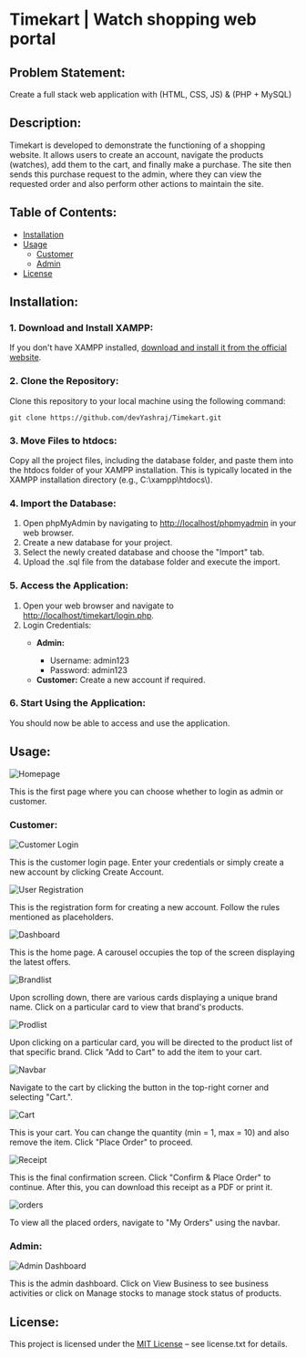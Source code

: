 <body>
    <h1>Timekart | Watch shopping web portal</h1>
    <h2>Problem Statement:</h2>
    <p>Create a full stack web application with (HTML, CSS, JS) & (PHP + MySQL)</p>
    <h2>Description:</h2>
    <p>Timekart is developed to demonstrate the functioning of a shopping website. It allows users to create an account, navigate the products (watches), add them to the cart, and finally make a purchase. The site then sends this purchase request to the admin, where they can view the requested order and also perform other actions to maintain the site.</p>
    <h2>Table of Contents:</h2>
    <ul>
        <li><a href="#installation">Installation</a></li>
        <li><a href="#usage">Usage</a>
            <ul>
                <li><a href="#customer">Customer</a></li>
                <li><a href="#admin">Admin</a></li>
            </ul>
        </li>
        <li><a href="#license">License</a></li>
    </ul>
    <h2 id="installation">Installation:</h2>
    <div class="installation-step">
        <h3>1. Download and Install XAMPP:</h3>
        <p>If you don't have XAMPP installed, <a href="https://www.apachefriends.org/download.html">download and install it from the official website</a>.</p>
    </div>
    <div>
        <h3>2. Clone the Repository:</h3>
        <p>Clone this repository to your local machine using the following command:</p>
        <code>git clone https://github.com/devYashraj/Timekart.git</code>
    </div>
    <div>
        <h3>3. Move Files to htdocs:</h3>
        <p>Copy all the project files, including the database folder, and paste them into the htdocs folder of your XAMPP installation. This is typically located in the XAMPP installation directory (e.g., C:\xampp\htdocs\).</p>
    </div>
    <div>
        <h3>4. Import the Database:</h3>
        <ol>
            <li>Open phpMyAdmin by navigating to <a href="http://localhost/phpmyadmin">http://localhost/phpmyadmin</a> in your web browser.</li>
            <li>Create a new database for your project.</li>
            <li>Select the newly created database and choose the "Import" tab.</li>
            <li>Upload the .sql file from the database folder and execute the import.</li>
        </ol>
    </div>
    <div>
        <h3>5. Access the Application:</h3>
        <ol>
            <li>Open your web browser and navigate to <a href="http://localhost/timekart/login.php">http://localhost/timekart/login.php</a>.</li>
            <li>Login Credentials:</li>
            <ul>
                <li><strong>Admin:</strong></li>
                <ul>
                    <li>Username: admin123</li>
                    <li>Password: admin123</li>
                </ul>
                <li><strong>Customer:</strong> Create a new account if required.</li>
            </ul>
        </ol>
    </div>
    <div>
        <h3>6. Start Using the Application:</h3>
        <p>You should now be able to access and use the application.</p>
    </div>
    <h2>Usage:</h2>
    <img src="screenshots/homepage.png" alt="Homepage">
    <p>This is the first page where you can choose whether to login as admin or customer.</p>
    <h3>Customer:</h3>
    <img src="screenshots/userlogin.png" alt="Customer Login">
    <p>This is the customer login page. Enter your credentials or simply create a new account by clicking Create Account.</p>
    <img src="screenshots/userreg.png" alt="User Registration">
    <p>This is the registration form for creating a new account. Follow the rules mentioned as placeholders.</p>
    <img src="screenshots/dashboard.png" alt="Dashboard">
    <p>This is the home page. A carousel occupies the top of the screen displaying the latest offers.</p>

<img src="screenshots/brandlist.png" alt="Brandlist">
    <p>Upon scrolling down, there are various cards displaying a unique brand name. Click on a particular card to view that brand's products.</p>
    <img src="screenshots/prodlist.png" alt="Prodlist">
    <p>Upon clicking on a particular card, you will be directed to the product list of that specific brand. Click "Add to Cart" to add the item to your cart.</p>
    <img src="screenshots/navbar.png" alt="Navbar">
    <p>Navigate to the cart by clicking the button in the top-right corner and selecting "Cart.".</p>
    <img src="screenshots/cart.png" alt="Cart">
    <p>This is your cart. You can change the quantity (min = 1, max = 10) and also remove the item. Click "Place Order" to proceed.</p>
    <img src="screenshots/receipt.png" alt="Receipt">
    <p>This is the final confirmation screen. Click "Confirm & Place Order" to continue. After this, you can download this receipt as a PDF or print it.</p>
   <img src="screenshots/orders.png" alt="orders">
    <p>To view all the placed orders, navigate to "My Orders" using the navbar.</p>
    <h3>Admin:</h3>
    <img src="screenshots/admindash.png" alt="Admin Dashboard">
    <p>This is the admin dashboard. Click on View Business to see business activities or click on Manage stocks to manage stock status of products.</p>
    <!-- Add other admin usage images as needed -->
    <h2 id="license">License:</h2>
    <p>This project is licensed under the <a href="https://github.com/devYashraj/Timekart/blob/main/LICENSE">MIT License</a> – see license.txt for details.</p>
</body>
